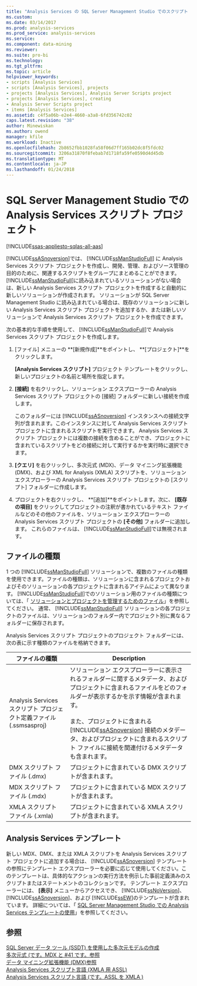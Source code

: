 ```yaml
---
title: "Analysis Services の SQL Server Management Studio でのスクリプト プロジェクト |Microsoft ドキュメント"
ms.custom: 
ms.date: 03/14/2017
ms.prod: analysis-services
ms.prod_service: analysis-services
ms.service: 
ms.component: data-mining
ms.reviewer: 
ms.suite: pro-bi
ms.technology: 
ms.tgt_pltfrm: 
ms.topic: article
helpviewer_keywords:
- scripts [Analysis Services]
- scripts [Analysis Services], projects
- projects [Analysis Services], Analysis Server Scripts project
- projects [Analysis Services], creating
- Analysis Server Scripts project
- items [Analysis Services]
ms.assetid: c4f5a06b-e2e4-4660-a3a8-6fd356742c02
caps.latest.revision: "38"
author: Minewiskan
ms.author: owend
manager: kfile
ms.workload: Inactive
ms.openlocfilehash: 2b8652fbb1028fa58f06d7ff165b02dc8f5fdc02
ms.sourcegitcommit: 3206a31870f8febab7d1718fa59fe0590d4d45db
ms.translationtype: MT
ms.contentlocale: ja-JP
ms.lasthandoff: 01/24/2018
---
```

# <a name="analysis-services-scripts-project-in-sql-server-management-studio"></a>SQL Server Management Studio での Analysis Services スクリプト プロジェクト
[!INCLUDE[ssas-appliesto-sqlas-all-aas](../../includes/ssas-appliesto-sqlas-all-aas.md)]

  [!INCLUDE[ssASnoversion](../../includes/ssasnoversion-md.md)]では、 [!INCLUDE[ssManStudioFull](../../includes/ssmanstudiofull-md.md)] に Analysis Services スクリプト プロジェクトを作成し、開発、管理、およびソース管理の目的のために、関連するスクリプトをグループにまとめることができます。 [!INCLUDE[ssManStudioFull](../../includes/ssmanstudiofull-md.md)]に読み込まれているソリューションがない場合は、新しい Analysis Services スクリプト プロジェクトを作成すると自動的に新しいソリューションが作成されます。 ソリューションが SQL Server Management Studio に読み込まれている場合は、既存のソリューションに新しい Analysis Services スクリプト プロジェクトを追加するか、または新しいソリューションで Analysis Services スクリプト プロジェクトを作成できます。  
  
 次の基本的な手順を使用して、 [!INCLUDE[ssManStudioFull](../../includes/ssmanstudiofull-md.md)]で Analysis Services スクリプト プロジェクトを作成します。  
  
1.  [ファイル] メニューの **[新規作成]**をポイントし、 **[プロジェクト]**をクリックします。  
  
     **[Analysis Services スクリプト]** プロジェクト テンプレートをクリックし、新しいプロジェクトの名前と場所を指定します。  
  
2.  **[接続]** を右クリックし、ソリューション エクスプローラーの Analysis Services スクリプト プロジェクトの [接続] フォルダーに新しい接続を作成します。  
  
     このフォルダーには [!INCLUDE[ssASnoversion](../../includes/ssasnoversion-md.md)] インスタンスへの接続文字列が含まれます。このインスタンスに対して Analysis Services スクリプト プロジェクトに含まれるスクリプトを実行できます。 Analysis Services スクリプト プロジェクトには複数の接続を含めることができ、プロジェクトに含まれているスクリプトをどの接続に対して実行するかを実行時に選択できます。  
  
3.  **[クエリ]** を右クリックし、多次元式 (MDX)、データ マイニング拡張機能 (DMX)、および XML for Analysis (XMLA) スクリプトを、ソリューション エクスプローラーの Analysis Services スクリプト プロジェクトの [スクリプト] フォルダーに作成します。
  
4.  プロジェクトを右クリックし、 **[追加]**をポイントします。次に、 **[既存の項目]** をクリックしてプロジェクトの注釈が書かれているテキスト ファイルなどのその他のファイルを、ソリューション エクスプローラーの Analysis Services スクリプト プロジェクトの **[その他]** フォルダーに追加します。 これらのファイルは、 [!INCLUDE[ssManStudioFull](../../includes/ssmanstudiofull-md.md)]では無視されます。  
  
## <a name="file-types"></a>ファイルの種類  
 1 つの [!INCLUDE[ssManStudioFull](../../includes/ssmanstudiofull-md.md)] ソリューションで、複数のファイルの種類を使用できます。ファイルの種類は、ソリューションに含まれるプロジェクトおよびそのソリューションの各プロジェクトに含まれるアイテムによって異なります。 [!INCLUDE[ssManStudioFull](../../includes/ssmanstudiofull-md.md)]でのソリューション用のファイルの種類については、「 [ソリューションとプロジェクトを管理するためのファイル](http://msdn.microsoft.com/library/e19d2859-0b97-4727-ac27-c4c226d86b2f)」を参照してください。 通常、 [!INCLUDE[ssManStudioFull](../../includes/ssmanstudiofull-md.md)] ソリューションの各プロジェクトのファイルは、ソリューションのフォルダー内でプロジェクト別に異なるフォルダーに保存されます。  
  
 Analysis Services スクリプト プロジェクトのプロジェクト フォルダーには、次の表に示す種類のファイルを格納できます。  
  
|ファイルの種類|Description|  
|---------------|-----------------|  
|Analysis Services スクリプト プロジェクト定義ファイル (.ssmsasproj)|ソリューション エクスプローラーに表示されるフォルダーに関するメタデータ、およびプロジェクトに含まれるファイルをどのフォルダーが表示するかを示す情報が含まれます。<br /><br /> また、プロジェクトに含まれる [!INCLUDE[ssASnoversion](../../includes/ssasnoversion-md.md)] 接続のメタデータ、およびプロジェクトに含まれるスクリプト ファイルに接続を関連付けるメタデータも含まれます。|  
|DMX スクリプト ファイル (.dmx)|プロジェクトに含まれている DMX スクリプトが含まれます。|  
|MDX スクリプト ファイル (.mdx)|プロジェクトに含まれている MDX スクリプトが含まれます。|  
|XMLA スクリプト ファイル (.xmla)|プロジェクトに含まれている XMLA スクリプトが含まれます。|  
  
## <a name="analysis-services-templates"></a>Analysis Services テンプレート  
 新しい MDX、DMX、または XMLA スクリプトを Analysis Services スクリプト プロジェクトに追加する場合は、 [!INCLUDE[ssASnoversion](../../includes/ssasnoversion-md.md)] テンプレートの参照にテンプレート エクスプローラーを必要に応じて使用してください。このテンプレートは、具体的なアクションの実行方法を例示した事前定義済みのスクリプトまたはステートメントのコレクションです。 テンプレート エクスプローラーには、 **[表示]** メニューからアクセスでき、 [!INCLUDE[ssNoVersion](../../includes/ssnoversion-md.md)]、 [!INCLUDE[ssASnoversion](../../includes/ssasnoversion-md.md)]、および [!INCLUDE[ssEW](../../includes/ssew-md.md)]のテンプレートが含まれています。 詳細については、「 [SQL Server Management Studio での Analysis Services テンプレートの使用](../../analysis-services/instances/use-analysis-services-templates-in-sql-server-management-studio.md)」を参照してください。  
  
## <a name="see-also"></a>参照  
 [SQL Server データ ツール &#40;SSDT&#41; を使用した多次元モデルの作成](../../analysis-services/multidimensional-models/creating-multidimensional-models-using-sql-server-data-tools-ssdt.md)   
 [多次元式 &#40;です。MDX と #41 です。参照](../../mdx/multidimensional-expressions-mdx-reference.md)   
 [データ マイニング拡張機能 &#40;DMX&#41;参照](../../dmx/data-mining-extensions-dmx-reference.md)   
 [Analysis Services スクリプト言語 &#40;XMLA 用 ASSL&#41;](../../analysis-services/scripting/analysis-services-scripting-language-assl-for-xmla.md)   
 [Analysis Services スクリプト言語 &#40;です。ASSL を XMLA &#41;](../../analysis-services/scripting/analysis-services-scripting-language-assl-for-xmla.md)  
  
  
